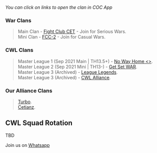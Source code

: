 _You can click on links to open the clan in COC App_

### War Clans
> Main Clan - [Fight Club CET](https://link.clashofclans.com/en?action=OpenClanProfile&tag=#PP0YPJL2) - Join for Serious Wars.  
  Mini Clan - [FCC-2](https://link.clashofclans.com/en?action=OpenClanProfile&tag=#290R2Q8LP) - Join for Casual Wars.  

### CWL Clans  
> Master League 1 (Sep 2021 Main | TH13.5+) - [No Way Home <>](https://link.clashofclans.com/en?action=OpenClanProfile&tag=#2LRULJQRQ).  
  Master League 2 (Sep 2021 Mini | TH13-) - [Get Set WAR](https://link.clashofclans.com/en?action=OpenClanProfile&tag=#2PCRU82VU).  
  Master League 3 (Archived) - [League Legends](https://link.clashofclans.com/en?action=OpenClanProfile&tag=#2L8GPUJ0C).  
  Master League 3 (Archived) - [CWL Alliance](https://link.clashofclans.com/en?action=OpenClanProfile&tag=#2P92PP82L).  

### Our Alliance Clans
> [Turbo](https://link.clashofclans.com/en?action=OpenClanProfile&tag=#292QRGCUG).  
  [Cetianz](https://link.clashofclans.com/en?action=OpenClanProfile&tag=#Q2YUV9CJ).  

## CWL Squad Rotation

TBD


Join us on [Whatsapp](https://chat.whatsapp.com/EeZ8MdJnLyAJaVD7suoo3y)
